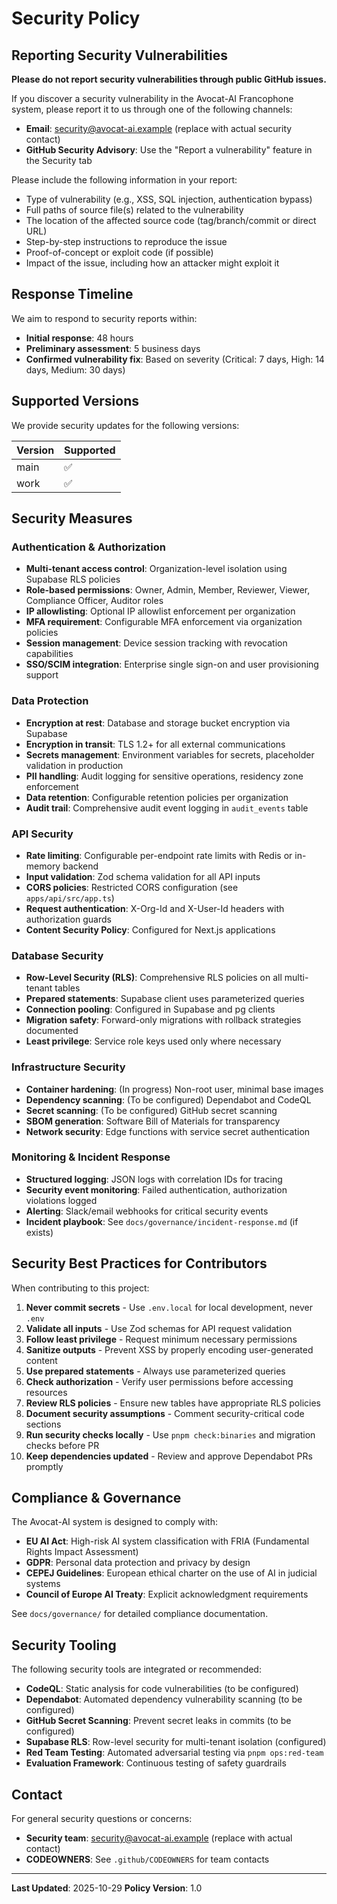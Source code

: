 # Security Policy

## Reporting Security Vulnerabilities

**Please do not report security vulnerabilities through public GitHub issues.**

If you discover a security vulnerability in the Avocat-AI Francophone system, please report it to us through one of the following channels:

- **Email**: security@avocat-ai.example (replace with actual security contact)
- **GitHub Security Advisory**: Use the "Report a vulnerability" feature in the Security tab

Please include the following information in your report:

- Type of vulnerability (e.g., XSS, SQL injection, authentication bypass)
- Full paths of source file(s) related to the vulnerability
- The location of the affected source code (tag/branch/commit or direct URL)
- Step-by-step instructions to reproduce the issue
- Proof-of-concept or exploit code (if possible)
- Impact of the issue, including how an attacker might exploit it

## Response Timeline

We aim to respond to security reports within:

- **Initial response**: 48 hours
- **Preliminary assessment**: 5 business days
- **Confirmed vulnerability fix**: Based on severity (Critical: 7 days, High: 14 days, Medium: 30 days)

## Supported Versions

We provide security updates for the following versions:

| Version | Supported          |
| ------- | ------------------ |
| main    | :white_check_mark: |
| work    | :white_check_mark: |

## Security Measures

### Authentication & Authorization

- **Multi-tenant access control**: Organization-level isolation using Supabase RLS policies
- **Role-based permissions**: Owner, Admin, Member, Reviewer, Viewer, Compliance Officer, Auditor roles
- **IP allowlisting**: Optional IP allowlist enforcement per organization
- **MFA requirement**: Configurable MFA enforcement via organization policies
- **Session management**: Device session tracking with revocation capabilities
- **SSO/SCIM integration**: Enterprise single sign-on and user provisioning support

### Data Protection

- **Encryption at rest**: Database and storage bucket encryption via Supabase
- **Encryption in transit**: TLS 1.2+ for all external communications
- **Secrets management**: Environment variables for secrets, placeholder validation in production
- **PII handling**: Audit logging for sensitive operations, residency zone enforcement
- **Data retention**: Configurable retention policies per organization
- **Audit trail**: Comprehensive audit event logging in `audit_events` table

### API Security

- **Rate limiting**: Configurable per-endpoint rate limits with Redis or in-memory backend
- **Input validation**: Zod schema validation for all API inputs
- **CORS policies**: Restricted CORS configuration (see `apps/api/src/app.ts`)
- **Request authentication**: X-Org-Id and X-User-Id headers with authorization guards
- **Content Security Policy**: Configured for Next.js applications

### Database Security

- **Row-Level Security (RLS)**: Comprehensive RLS policies on all multi-tenant tables
- **Prepared statements**: Supabase client uses parameterized queries
- **Connection pooling**: Configured in Supabase and pg clients
- **Migration safety**: Forward-only migrations with rollback strategies documented
- **Least privilege**: Service role keys used only where necessary

### Infrastructure Security

- **Container hardening**: (In progress) Non-root user, minimal base images
- **Dependency scanning**: (To be configured) Dependabot and CodeQL
- **Secret scanning**: (To be configured) GitHub secret scanning
- **SBOM generation**: Software Bill of Materials for transparency
- **Network security**: Edge functions with service secret authentication

### Monitoring & Incident Response

- **Structured logging**: JSON logs with correlation IDs for tracing
- **Security event monitoring**: Failed authentication, authorization violations logged
- **Alerting**: Slack/email webhooks for critical security events
- **Incident playbook**: See `docs/governance/incident-response.md` (if exists)

## Security Best Practices for Contributors

When contributing to this project:

1. **Never commit secrets** - Use `.env.local` for local development, never `.env`
2. **Validate all inputs** - Use Zod schemas for API request validation
3. **Follow least privilege** - Request minimum necessary permissions
4. **Sanitize outputs** - Prevent XSS by properly encoding user-generated content
5. **Use prepared statements** - Always use parameterized queries
6. **Check authorization** - Verify user permissions before accessing resources
7. **Review RLS policies** - Ensure new tables have appropriate RLS policies
8. **Document security assumptions** - Comment security-critical code sections
9. **Run security checks locally** - Use `pnpm check:binaries` and migration checks before PR
10. **Keep dependencies updated** - Review and approve Dependabot PRs promptly

## Compliance & Governance

The Avocat-AI system is designed to comply with:

- **EU AI Act**: High-risk AI system classification with FRIA (Fundamental Rights Impact Assessment)
- **GDPR**: Personal data protection and privacy by design
- **CEPEJ Guidelines**: European ethical charter on the use of AI in judicial systems
- **Council of Europe AI Treaty**: Explicit acknowledgment requirements

See `docs/governance/` for detailed compliance documentation.

## Security Tooling

The following security tools are integrated or recommended:

- **CodeQL**: Static analysis for code vulnerabilities (to be configured)
- **Dependabot**: Automated dependency vulnerability scanning (to be configured)
- **GitHub Secret Scanning**: Prevent secret leaks in commits (to be configured)
- **Supabase RLS**: Row-level security for multi-tenant isolation (configured)
- **Red Team Testing**: Automated adversarial testing via `pnpm ops:red-team`
- **Evaluation Framework**: Continuous testing of safety guardrails

## Contact

For general security questions or concerns:
- **Security team**: security@avocat-ai.example (replace with actual contact)
- **CODEOWNERS**: See `.github/CODEOWNERS` for team contacts

---

**Last Updated**: 2025-10-29
**Policy Version**: 1.0
